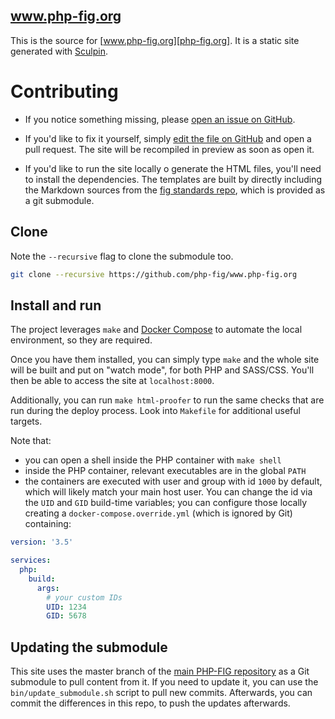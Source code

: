 www.php-fig.org
---------------

This is the source for [www.php-fig.org][php-fig.org]. It is a static site generated with
[Sculpin][sculpin].

 [php-fig.org]: https://www.php-fig.org
 [sculpin]: https://sculpin.io/


# Contributing

 - If you notice something missing, please [open an issue on GitHub][issue].

 - If you'd like to fix it yourself, simply [edit the file on GitHub][edit] and
    open a pull request. The site will be recompiled in preview as soon as open it.

 - If you'd like to run the site locally o generate the HTML files, you'll need to install the dependencies.
    The templates are built by directly including the Markdown sources from the [fig standards repo][fig-standards], which is provided as a git submodule.

    [issue]: https://github.com/php-fig/www.php-fig.org/issues
    [edit]:  https://github.com/blog/905-edit-like-an-ace
    [fig-standards]: https://github.com/php-fig/fig-standards

## Clone
Note the `--recursive` flag to clone the submodule too.
```bash
git clone --recursive https://github.com/php-fig/www.php-fig.org
```

## Install and run
The project leverages `make` and [Docker Compose](https://docs.docker.com/compose/) to automate the local environment, so they are required.

Once you have them installed, you can simply type `make` and the whole site will be built and put on "watch mode", for both PHP and SASS/CSS.
You'll then be able to access the site at `localhost:8000`.

Additionally, you can run `make html-proofer` to run the same checks that are run during the deploy process. Look into `Makefile` for additional useful targets. 

Note that:
- you can open a shell inside the PHP container with `make shell`
- inside the PHP container, relevant executables are in the global `PATH`
- the containers are executed with user and group with id `1000` by default, which will likely match your main host user. You can change the id via the `UID` and `GID` build-time variables; you can configure those locally creating a `docker-compose.override.yml` (which is ignored by Git) containing:
```yaml
version: '3.5'

services:
  php:
    build:
      args:
        # your custom IDs
        UID: 1234
        GID: 5678
```

## Updating the submodule
This site uses the master branch of the [main PHP-FIG repository](https://github.com/php-fig/fig-standards) as a Git submodule to pull content from it. 
If you need to update it, you can use the `bin/update_submodule.sh` script to pull new commits. Afterwards, you can commit the differences in this repo, to push the updates afterwards.
